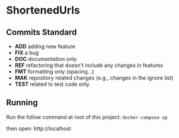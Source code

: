 # ShortenedUrls

## Commits Standard

- **ADD** adding new feature
- **FIX** a bug
- **DOC** documentation only
- **REF** refactoring that doesn't include any changes in features
- **FMT** formatting only (spacing...)
- **MAK** repository related changes (e.g., changes in the ignore list)
- **TEST** related to test code only.

## Running

Run the follow command at root of this project:
`docker-compose up`

then open:
http://localhost
